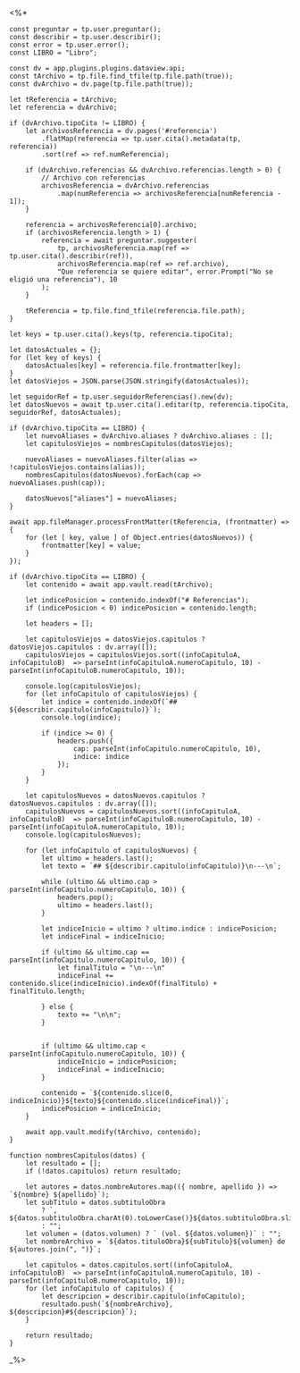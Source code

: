 <%*
    
    const preguntar = tp.user.preguntar();
	const describir = tp.user.describir();
    const error = tp.user.error();
    const LIBRO = "Libro";

    const dv = app.plugins.plugins.dataview.api;
    const tArchivo = tp.file.find_tfile(tp.file.path(true));
    const dvArchivo = dv.page(tp.file.path(true));

    let tReferencia = tArchivo;
    let referencia = dvArchivo;

    if (dvArchivo.tipoCita != LIBRO) {
        let archivosReferencia = dv.pages('#referencia')
            .flatMap(referencia => tp.user.cita().metadata(tp, referencia))
            .sort(ref => ref.numReferencia);

        if (dvArchivo.referencias && dvArchivo.referencias.length > 0) {
            // Archivo con referencias
            archivosReferencia = dvArchivo.referencias
                .map(numReferencia => archivosReferencia[numReferencia - 1]);
        } 
        
        referencia = archivosReferencia[0].archivo;
        if (archivosReferencia.length > 1) {
            referencia = await preguntar.suggester(
                tp, archivosReferencia.map(ref => tp.user.cita().describir(ref)), 
                archivosReferencia.map(ref => ref.archivo),
                "Que referencia se quiere editar", error.Prompt("No se eligió una referencia"), 10
            );
        }

        tReferencia = tp.file.find_tfile(referencia.file.path);
    }

    let keys = tp.user.cita().keys(tp, referencia.tipoCita);

    let datosActuales = {};
    for (let key of keys) {
        datosActuales[key] = referencia.file.frontmatter[key];
    }
    let datosViejos = JSON.parse(JSON.stringify(datosActuales));

    let seguidorRef = tp.user.seguidorReferencias().new(dv);
    let datosNuevos = await tp.user.cita().editar(tp, referencia.tipoCita, seguidorRef, datosActuales);

    if (dvArchivo.tipoCita == LIBRO) {
        let nuevoAliases = dvArchivo.aliases ? dvArchivo.aliases : [];
        let capitulosViejos = nombresCapitulos(datosViejos);

        nuevoAliases = nuevoAliases.filter(alias => !capitulosViejos.contains(alias));
        nombresCapitulos(datosNuevos).forEach(cap => nuevoAliases.push(cap));

        datosNuevos["aliases"] = nuevoAliases;
    }
    
    await app.fileManager.processFrontMatter(tReferencia, (frontmatter) => {
        for (let [ key, value ] of Object.entries(datosNuevos)) {
            frontmatter[key] = value;
        }
    });

    if (dvArchivo.tipoCita == LIBRO) {
        let contenido = await app.vault.read(tArchivo);

        let indicePosicion = contenido.indexOf("# Referencias");
        if (indicePosicion < 0) indicePosicion = contenido.length;

        let headers = [];

        let capitulosViejos = datosViejos.capitulos ? datosViejos.capitulos : dv.array([]);
        capitulosViejos = capitulosViejos.sort((infoCapituloA, infoCapituloB)  => parseInt(infoCapituloA.numeroCapitulo, 10) - parseInt(infoCapituloB.numeroCapitulo, 10));

        console.log(capitulosViejos);
        for (let infoCapitulo of capitulosViejos) {
            let indice = contenido.indexOf(`## ${describir.capitulo(infoCapitulo)}`);
            console.log(indice);

            if (indice >= 0) {
                headers.push({
                    cap: parseInt(infoCapitulo.numeroCapitulo, 10),
                    indice: indice
                });
            }
        }

        let capitulosNuevos = datosNuevos.capitulos ? datosNuevos.capitulos : dv.array([]);
        capitulosNuevos = capitulosNuevos.sort((infoCapituloA, infoCapituloB)  => parseInt(infoCapituloB.numeroCapitulo, 10) - parseInt(infoCapituloA.numeroCapitulo, 10));
        console.log(capitulosNuevos);

        for (let infoCapitulo of capitulosNuevos) {
            let ultimo = headers.last();
            let texto = `## ${describir.capitulo(infoCapitulo)}\n---\n`;

            while (ultimo && ultimo.cap > parseInt(infoCapitulo.numeroCapitulo, 10)) {
                headers.pop();
                ultimo = headers.last();
            }

            let indiceInicio = ultimo ? ultimo.indice : indicePosicion;
            let indiceFinal = indiceInicio;

            if (ultimo && ultimo.cap == parseInt(infoCapitulo.numeroCapitulo, 10)) {
                let finalTitulo = "\n---\n"
                indiceFinal += contenido.slice(indiceInicio).indexOf(finalTitulo) + finalTitulo.length;

            } else { 
                texto += "\n\n";
            }


            if (ultimo && ultimo.cap < parseInt(infoCapitulo.numeroCapitulo, 10)) {
                indiceInicio = indicePosicion;
                indiceFinal = indiceInicio;
            }
            
            contenido = `${contenido.slice(0, indiceInicio)}${texto}${contenido.slice(indiceFinal)}`;
            indicePosicion = indiceInicio;
        }

        await app.vault.modify(tArchivo, contenido);
    }
    
    function nombresCapitulos(datos) {
        let resultado = [];
        if (!datos.capitulos) return resultado;

		let autores = datos.nombreAutores.map(({ nombre, apellido }) => `${nombre} ${apellido}`);
		let subTitulo = datos.subtituloObra 
            ? `, ${datos.subtituloObra.charAt(0).toLowerCase()}${datos.subtituloObra.slice(1)}`
            : "";
        let volumen = (datos.volumen) ? ` (vol. ${datos.volumen})` : "";
        let nombreArchivo = `${datos.tituloObra}${subTitulo}${volumen} de ${autores.join(", ")}`;

        let capitulos = datos.capitulos.sort((infoCapituloA, infoCapituloB)  => parseInt(infoCapituloA.numeroCapitulo, 10) - parseInt(infoCapituloB.numeroCapitulo, 10));
        for (let infoCapitulo of capitulos) {
			let descripcion = describir.capitulo(infoCapitulo);
			resultado.push(`${nombreArchivo}, ${descripcion}#${descripcion}`);
        }

        return resultado;
    }

_%>